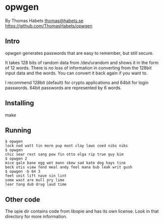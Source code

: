 opwgen
======

By Thomas Habets <thomas@habets.se>  
https://github.com/ThomasHabets/opwgen

Intro
-----
opwgen generates passwords that are easy to remember, but still secure.

It takes 128 bits of random data from /dev/urandom and shows it in the
form of 12 words. There is no loss of information in converting from
the 128bit input data and the words. You can convert it back again if
you want to.

I recommend 128bit (default) for crypto applications and 64bit for
login passwords. 64bit passwords are represented by 6 words.

Installing
----------
make

Running
-------

    $ opwgen
    lock nod watt tin more pup mont clay laws coed nibs nibs
    $ opwgen
    chic sear rest sang pow fin otto olga rip true guy kim
    $ opwgen 2
    mice gale bane egg wet mann skew sad kate dog hays tine
    beck otis view fend meal andy fool mana bub leak writ gush
    $ opwgen -b 64 3
    feet unit lift nave sin lint
    some wast are mull pry lime
    lear tong dub drug laud time

Other code
----------
The opie dir contains code from libopie and has its own license. Look in
that directory for more information.
